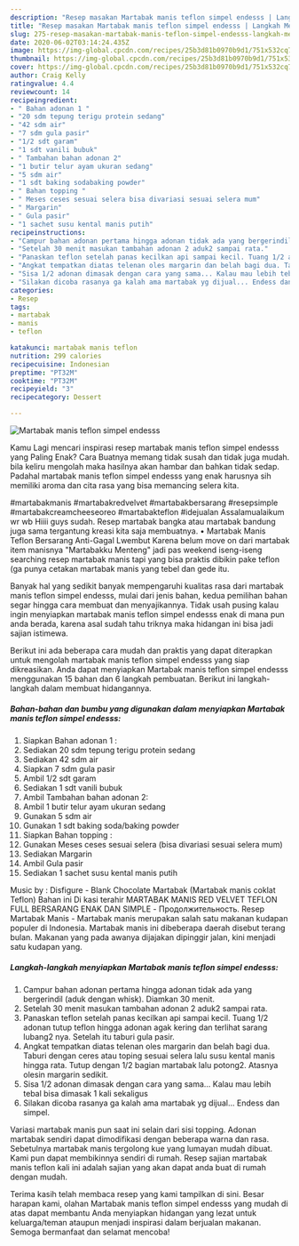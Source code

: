 ```yaml
---
description: "Resep masakan Martabak manis teflon simpel endesss | Langkah Membuat Martabak manis teflon simpel endesss Yang Enak Dan Lezat"
title: "Resep masakan Martabak manis teflon simpel endesss | Langkah Membuat Martabak manis teflon simpel endesss Yang Enak Dan Lezat"
slug: 275-resep-masakan-martabak-manis-teflon-simpel-endesss-langkah-membuat-martabak-manis-teflon-simpel-endesss-yang-enak-dan-lezat
date: 2020-06-02T03:14:24.435Z
image: https://img-global.cpcdn.com/recipes/25b3d81b0970b9d1/751x532cq70/martabak-manis-teflon-simpel-endesss-foto-resep-utama.jpg
thumbnail: https://img-global.cpcdn.com/recipes/25b3d81b0970b9d1/751x532cq70/martabak-manis-teflon-simpel-endesss-foto-resep-utama.jpg
cover: https://img-global.cpcdn.com/recipes/25b3d81b0970b9d1/751x532cq70/martabak-manis-teflon-simpel-endesss-foto-resep-utama.jpg
author: Craig Kelly
ratingvalue: 4.4
reviewcount: 14
recipeingredient:
- " Bahan adonan 1 "
- "20 sdm tepung terigu protein sedang"
- "42 sdm air"
- "7 sdm gula pasir"
- "1/2 sdt garam"
- "1 sdt vanili bubuk"
- " Tambahan bahan adonan 2"
- "1 butir telur ayam ukuran sedang"
- "5 sdm air"
- "1 sdt baking sodabaking powder"
- " Bahan topping "
- " Meses ceses sesuai selera bisa divariasi sesuai selera mum"
- " Margarin"
- " Gula pasir"
- "1 sachet susu kental manis putih"
recipeinstructions:
- "Campur bahan adonan pertama hingga adonan tidak ada yang bergerindil (aduk dengan whisk). Diamkan 30 menit."
- "Setelah 30 menit masukan tambahan adonan 2 aduk2 sampai rata."
- "Panaskan teflon setelah panas kecilkan api sampai kecil. Tuang 1/2 adonan tutup teflon hingga adonan agak kering dan terlihat sarang lubang2 nya. Setelah itu taburi gula pasir."
- "Angkat tempatkan diatas telenan oles margarin dan belah bagi dua. Taburi dengan ceres atau toping sesuai selera lalu susu kental manis hingga rata. Tutup dengan 1/2 bagian martabak lalu potong2. Atasnya olesin margarin sedikit."
- "Sisa 1/2 adonan dimasak dengan cara yang sama... Kalau mau lebih tebal bisa dimasak 1 kali sekaligus"
- "Silakan dicoba rasanya ga kalah ama martabak yg dijual... Endess dan simpel."
categories:
- Resep
tags:
- martabak
- manis
- teflon

katakunci: martabak manis teflon 
nutrition: 299 calories
recipecuisine: Indonesian
preptime: "PT32M"
cooktime: "PT32M"
recipeyield: "3"
recipecategory: Dessert

---
```



![Martabak manis teflon simpel endesss](https://img-global.cpcdn.com/recipes/25b3d81b0970b9d1/751x532cq70/martabak-manis-teflon-simpel-endesss-foto-resep-utama.jpg)

Kamu Lagi mencari inspirasi resep martabak manis teflon simpel endesss yang Paling Enak? Cara Buatnya memang tidak susah dan tidak juga mudah. bila keliru mengolah maka hasilnya akan hambar dan bahkan tidak sedap. Padahal martabak manis teflon simpel endesss yang enak harusnya sih memiliki aroma dan cita rasa yang bisa memancing selera kita.

#martabakmanis #martabakredvelvet #martabakbersarang #resepsimple #martabakcreamcheeseoreo #martabakteflon #idejualan Assalamualaikum wr wb Hiiii guys sudah. Resep martabak bangka atau martabak bandung juga sama tergantung kreasi kita saja membuatnya. • Martabak Manis Teflon Bersarang Anti-Gagal Lwembut Karena belum move on dari martabak item manisnya &#34;Martabakku Menteng&#34; jadi pas weekend iseng-iseng searching resep martabak manis tapi yang bisa praktis dibikin pake teflon (ga punya cetakan martabak manis yang tebel dan gede itu.

Banyak hal yang sedikit banyak mempengaruhi kualitas rasa dari martabak manis teflon simpel endesss, mulai dari jenis bahan, kedua pemilihan bahan segar hingga cara membuat dan menyajikannya. Tidak usah pusing kalau ingin menyiapkan martabak manis teflon simpel endesss enak di mana pun anda berada, karena asal sudah tahu triknya maka hidangan ini bisa jadi sajian istimewa.


Berikut ini ada beberapa cara mudah dan praktis yang dapat diterapkan untuk mengolah martabak manis teflon simpel endesss yang siap dikreasikan. Anda dapat menyiapkan Martabak manis teflon simpel endesss menggunakan 15 bahan dan 6 langkah pembuatan. Berikut ini langkah-langkah dalam membuat hidangannya.

<!--inarticleads1-->

##### Bahan-bahan dan bumbu yang digunakan dalam menyiapkan Martabak manis teflon simpel endesss:

1. Siapkan  Bahan adonan 1 :
1. Sediakan 20 sdm tepung terigu protein sedang
1. Sediakan 42 sdm air
1. Siapkan 7 sdm gula pasir
1. Ambil 1/2 sdt garam
1. Sediakan 1 sdt vanili bubuk
1. Ambil  Tambahan bahan adonan 2:
1. Ambil 1 butir telur ayam ukuran sedang
1. Gunakan 5 sdm air
1. Gunakan 1 sdt baking soda/baking powder
1. Siapkan  Bahan topping :
1. Gunakan  Meses ceses sesuai selera (bisa divariasi sesuai selera mum)
1. Sediakan  Margarin
1. Ambil  Gula pasir
1. Sediakan 1 sachet susu kental manis putih


Music by : Disfigure - Blank Chocolate Martabak (Martabak manis coklat Teflon) Bahan ini Di kasi terahir MARTABAK MANIS RED VELVET TEFLON FULL BERSARANG ENAK DAN SIMPLE - Продолжительность. Resep Martabak Manis - Martabak manis merupakan salah satu makanan kudapan populer di Indonesia. Martabak manis ini dibeberapa daerah disebut terang bulan. Makanan yang pada awanya dijajakan dipinggir jalan, kini menjadi satu kudapan yang. 

<!--inarticleads2-->

##### Langkah-langkah menyiapkan Martabak manis teflon simpel endesss:

1. Campur bahan adonan pertama hingga adonan tidak ada yang bergerindil (aduk dengan whisk). Diamkan 30 menit.
1. Setelah 30 menit masukan tambahan adonan 2 aduk2 sampai rata.
1. Panaskan teflon setelah panas kecilkan api sampai kecil. Tuang 1/2 adonan tutup teflon hingga adonan agak kering dan terlihat sarang lubang2 nya. Setelah itu taburi gula pasir.
1. Angkat tempatkan diatas telenan oles margarin dan belah bagi dua. Taburi dengan ceres atau toping sesuai selera lalu susu kental manis hingga rata. Tutup dengan 1/2 bagian martabak lalu potong2. Atasnya olesin margarin sedikit.
1. Sisa 1/2 adonan dimasak dengan cara yang sama... Kalau mau lebih tebal bisa dimasak 1 kali sekaligus
1. Silakan dicoba rasanya ga kalah ama martabak yg dijual... Endess dan simpel.


Variasi martabak manis pun saat ini selain dari sisi topping. Adonan martabak sendiri dapat dimodifikasi dengan beberapa warna dan rasa. Sebetulnya martabak manis tergolong kue yang lumayan mudah dibuat. Kami pun dapat membikinnya sendiri di rumah. Resep sajian martabak manis teflon kali ini adalah sajian yang akan dapat anda buat di rumah dengan mudah. 

Terima kasih telah membaca resep yang kami tampilkan di sini. Besar harapan kami, olahan Martabak manis teflon simpel endesss yang mudah di atas dapat membantu Anda menyiapkan hidangan yang lezat untuk keluarga/teman ataupun menjadi inspirasi dalam berjualan makanan. Semoga bermanfaat dan selamat mencoba!
